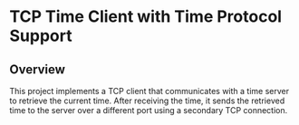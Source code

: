# TCP Time Client with Time Protocol Support

## Overview

This project implements a TCP client that communicates with a time server to retrieve the current time. After receiving the time, it sends the retrieved time to the server over a different port using a secondary TCP connection.

